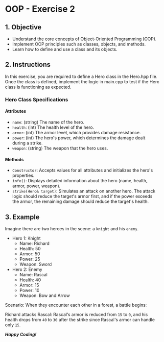 # OOP - Exercise 2

## 1. Objective

- Understand the core concepts of Object-Oriented Programming (OOP).
- Implement OOP principles such as classes, objects, and methods.
- Learn how to define and use a class and its objects.

## 2. Instructions

In this exercise, you are required to define a Hero class in the Hero.hpp file. Once the class is defined, implement the logic in main.cpp to test if the Hero class is functioning as expected.

### Hero Class Specifications

#### Attributes

- `name`: (string) The name of the hero.
- `health`: (int) The health level of the hero.
- `armor`: (int) The armor level, which provides damage resistance.
- `power`: (int) The hero's power, which determines the damage dealt during a strike.
- `weapon`: (string) The weapon that the hero uses.

#### Methods

- `Constructor`: Accepts values for all attributes and initializes the hero's properties.
- `info()`: Displays detailed information about the hero (name, health, armor, power, weapon).
- `strike(Hero& target)`: Simulates an attack on another hero. The attack logic should reduce the target's armor first, and if the power exceeds the armor, the remaining damage should reduce the target's health.

## 3. Example

Imagine there are two heroes in the scene: a `knight` and his `enemy`.

- Hero 1: Knight
    - Name: Richard
    - Health: 50
    - Armor: 50
    - Power: 25
    - Weapon: Sword
- Hero 2: Enemy
    - Name: Rascal
    - Health: 40
    - Armor: 15
    - Power: 10
    - Weapon: Bow and Arrow

Scenario:
When they encounter each other in a forest, a battle begins:

Richard attacks Rascal: Rascal's armor is reduced from `15` to `0`, and his health drops from `40` to `30` after the strike since Rascal's armor can handle only `15`.


***Happy Coding!***